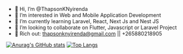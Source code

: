 - 👋 Hi, I’m @ThapsonKNyirenda
- 👀 I’m interested in Web and Mobile Application Development
- 🌱 I’m currently learning Laravel, React, Next Js and Nest JS
- 💞️ I’m looking to collaborate on Flutter, Javascript or Laravel Project
- 🌱 Rich out: thapsonknyirenda@gmail.com || +265880218905

[![Anurag's GitHub stats](https://github-readme-stats.vercel.app/api?username=ThapsonKNyirenda)](https://github.com/ThapsonKNyirenda/github-readme-stats)
[![Top Langs](https://github-readme-stats.vercel.app/api/top-langs/?username=ThapsonKNyirenda)](https://github.com/ThapsonKNyirenda/github-readme-stats)

<!---
ThapsonKNyirenda/ThapsonKNyirenda is a ✨ special ✨ repository because its `README.md` (this file) appears on your GitHub profile.
You can click the Preview link to take a look at your changes.
--->
